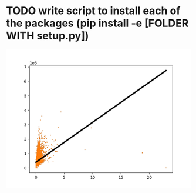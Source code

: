 # TODO write script to install each of the packages (pip install -e [FOLDER WITH setup.py])

![image info](./img/ACRES.png)
